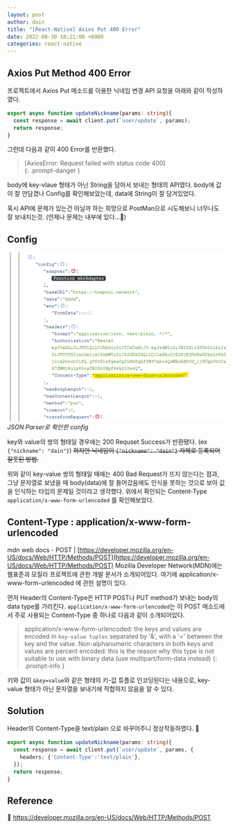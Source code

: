 ```yaml
---
layout: post
author: dain
title: "[React-Native] Axios Put 400 Error"
date: 2022-08-30 10:21:00 +0900
categories: react-native
---
```


## Axios Put Method 400 Error

프로젝트에서 Axios Put 메소드를 이용한 닉네임 변경 API 요청을 아래와 같이 작성하였다.

```Typescript
export async function updateNickname(params: string){
  const response = await client.put(`user/update`, params);
  return response;
}
```

그런데 다음과 같이 400 Error를 반환했다.

<!-- prettier-ignore -->
> [AxiosError: Request failed with status code 400]  
{: .prompt-danger }

body에 key-vlaue 형태가 아닌 String을 담아서 보내는 형태의 API였다.
body에 값이 잘 안담겼나 Config를 확인해보았는데, data에 String이 잘 담겨있었다.

혹시 API에 문제가 있는건 아닐까 하는 희망으로 PostMan으로 시도해보니 너무나도 잘 보내지는것.
(언제나 문제는 내부에 있다...🥲)

## Config

![config image](/assets/img/post/0830_config.png)
_JSON Parser로 확인한 config_

key와 value의 쌍의 형태일 경우에는 200 Requset Success가 반환됐다. (ex `{"nickname": "dain"}`)
~~하지만 닉네임이 `{"nickname": "dain"}` 자체로 등록되어 잘못된 방법.~~

위와 같이 key-value 쌍의 형태일 때에는 400 Bad Request가 뜨지 않는다는 점과, 그냥 문자열로 보냈을 때 body(data)에 잘 들어갔음에도 인식을 못하는 것으로 보아 값을 인식하는 타입의 문제일 것이라고 생각했다. 위에서 확인되는 Content-Type `application/x-www-form-urlencoded` 를 확인해보았다.

## Content-Type : application/x-www-form-urlencoded

mdn web docs - POST | [https://developer.mozilla.org/en-US/docs/Web/HTTP/Methods/POST](https://developer.mozilla.org/en-US/docs/Web/HTTP/Methods/POST)
Mozilla Developer Network(MDN)에는 웹표준과 모질라 프로젝트에 관한 개발 문서가 소개되어있다.
여기에 application/x-www-form-urlencoded 에 관한 설명이 있다.

먼저 Header의 Content-Type은 HTTP POST나 PUT method가 보내는 body의 data type를 가리킨다.
`application/x-www-form-urlencoded`는 이 POST 메소드에서 주로 사용되는 Content-Type 중 하나로 다음과 같이 소개되어있다.

> application/x-www-form-urlencoded: the keys and values are encoded in `key-value tuples` separated by '&', with a '=' between the key and the value. Non-alphanumeric characters in both keys and values are percent encoded: this is the reason why this type is not suitable to use with binary data (use multipart/form-data instead)
> {: .prompt-info }

키와 값이 `&key=value`와 같은 형태의 키-값 튜플로 인코딩된다는 내용으로, key-value 형태가 아닌 문자열을 보내기에 적합하지 않음을 알 수 있다.

## Solution

Header의 Content-Type을 text/plain 으로 바꾸어주니 정상작동하였다. 🙂

```Typescript
export async function updateNickname(params: string){
  const response = await client.put(`user/update`, params, {
    headers: {'Content-Type':'text/plain'},
  });
  return response;
}
```

## Reference

🙂 https://developer.mozilla.org/en-US/docs/Web/HTTP/Methods/POST
